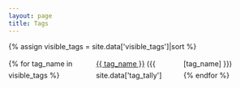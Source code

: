 ```yaml
---
layout: page
title: Tags
---
```

{% assign visible_tags = site.data['visible_tags']|sort %}

<style>
  #tags {
    list-style-type: none;
    padding: 0;
    columns: 1;
    line-height: 1.7em;
  }

  @media screen and (min-width: 518px) {
    #tags {
      columns: 2;
    }
  }

  @media screen and (min-width: 747px) {
    #tags {
      columns: 3;
    }
  }
</style>

<ul id="tags">
  {% for tag_name in visible_tags %}
    <li>
      <a href="/tags/{{ tag_name }}/">{{ tag_name }}</a>
      ({{ site.data['tag_tally'][tag_name] }})
    </li>
  {% endfor %}
</ul>
